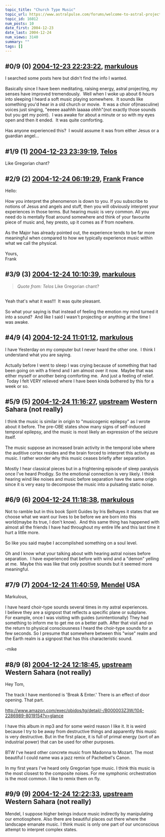 ```yaml
---
topic_title: "Church Type Music"
topic_url: https://www.astralpulse.com/forums/welcome-to-astral-projection-experiences!/church-type-music
topic_id: 16012
num_posts: 10
date_first: 2004-12-23
date_last: 2004-12-24
num_views: 3140
summary: ""
tags: []
---
```


## \#0/9 (0) [2004-12-23 22:23:22](https://www.astralpulse.com/forums/index.php?msg=139445), [markulous](https://www.astralpulse.com/forums/profile/?u=7426)  ##
<section>
I searched some posts here but didn't find the info I wanted.
<br>
<br>
Basically since I have been meditating, raising energy, astral projecting, my senses have improved tremendously.  Well when I woke up about 6 hours into sleeping I heard a soft music playing somewhere.  It sounds like something you'd hear in a old church or movie.  It was a choir of(masculine) voices just singing, "eeeee aaahhh laaaaa ohhh"(not exactly those sounds but you get my point).  I was awake for about a minute or so with my eyes open and then it ended.  It was quite comforting.
<br>
<br>
Has anyone experienced this?  I would assume it was from either Jesus or a guardian angel...
</section>

## \#1/9 (1) [2004-12-23 23:39:19](https://www.astralpulse.com/forums/index.php?msg=139459), [Telos](https://www.astralpulse.com/forums/profile/?u=6496)  ##
<section>
Like Gregorian chant?
</section>

## \#2/9 (2) [2004-12-24 06:19:29](https://www.astralpulse.com/forums/index.php?msg=139480), [Frank](https://www.astralpulse.com/forums/profile/?u=359) France ##
<section>
Hello:
<br>
<br>
How you interpret the phenomenon is down to you. If you subscribe to notions of Jesus and angels and stuff, then you will obviously interpret your experiences in those terms. But hearing music is very common. All you need do is mentally float around somewhere and think of your favourite piece of music and, hey presto, up it comes as if from nowhere.
<br>
<br>
As the Major has already pointed out, the experience tends to be far more meaningful when compared to how we typically experience music within what we call the physical.
<br>
<br>
Yours,
<br>
Frank
</section>

## \#3/9 (3) [2004-12-24 10:10:39](https://www.astralpulse.com/forums/index.php?msg=139500), [markulous](https://www.astralpulse.com/forums/profile/?u=7426)  ##
<section>
<blockquote class="bbc_standard_quote">
 <cite>
  Quote from: Telos
 </cite>
 Like Gregorian chant?
</blockquote>
<br>
Yeah that's what it was!!!  It was quite pleasant.
<br>
<br>
So what your saying is that instead of feeling the emotion my mind turned it into a sound?  And like I said I wasn't projecting or anything at the time I was awake.
</section>

## \#4/9 (4) [2004-12-24 11:01:12](https://www.astralpulse.com/forums/index.php?msg=139512), [markulous](https://www.astralpulse.com/forums/profile/?u=7426)  ##
<section>
I have Yesterday on my computer but I never heard the other one.  I think I understand what you are saying.
<br>
<br>
Actually before I went to sleep I was crying because of something that had been going on with a friend and I am almost over it now.  Maybe that was either myself or another being comforting me.  And just a feeling of relief.  Today I felt VERY relieved where I have been kinda bothered by this for a week or so.
</section>

## \#5/9 (5) [2004-12-24 11:16:27](https://www.astralpulse.com/forums/index.php?msg=139516), [upstream](https://www.astralpulse.com/forums/profile/?u=5864) Western Sahara (not really) ##
<section>
I think the music is similar in origin to "musicogenic epilepsy" as I wrote about it before. The pre-OBE states show many signs of self-induced temporal epilepsy, and the music is most likely an expression of the seizure itself.
<br>
<br>
The music suppose an increased brain activity in the temporal lobe where the auditive cortex resides and the brain forced to interpret this activity as music. I rather wonder why this music ceases briefly after separation.
<br>
<br>
Mostly I hear classical pieces but in a frightening episode of sleep paralysis once I've heard Prodigy. So the emotional connection is very likely. I think hearing wind like noises and music before separation have the same origin since it is very easy to decompose the music into a pulsating static noise.
</section>

## \#6/9 (6) [2004-12-24 11:18:38](https://www.astralpulse.com/forums/index.php?msg=139517), [markulous](https://www.astralpulse.com/forums/profile/?u=7426)  ##
<section>
Not to ramble but in this book Spirit Guides by Iris Belhayes it states that we choose what we want our lives to be before we are born into this world(maybe its true, I don't know).  And this same thing has happened with almost all the friends I have had throughout my entire life and this last time it hurt a little more.
<br>
<br>
So like you said maybe I accomplished something on a soul level.
<br>
<br>
Oh and I know what your talking about with hearing astral noises before separation.  I have experienced that before with wind and a "demon" yelling at me.  Maybe this was like that only positive sounds but it seemed more meaningful.
</section>

## \#7/9 (7) [2004-12-24 11:40:59](https://www.astralpulse.com/forums/index.php?msg=139522), [Mendel](https://www.astralpulse.com/forums/profile/?u=5686) USA ##
<section>
Markulous,
<br>
<br>
I have heard choir-type sounds several times in my astral experiences.
<br>
I believe they are a signpost that reflects a specific plane or subplane.
<br>
For example, once I was visiting with guides (unintentionally) They had something to inform me to get me on a better path. After that visit and on the return to physical consciousness I heard the choir-type sounds for a few seconds. So I presume that somewhere between this "wise" realm and the Earth realm is a signpost that has this characteristic sound.
<br>
<br>
-mike
</section>

## \#8/9 (8) [2004-12-24 12:18:45](https://www.astralpulse.com/forums/index.php?msg=139526), [upstream](https://www.astralpulse.com/forums/profile/?u=5864) Western Sahara (not really) ##
<section>
Hey Tom,
<br>
<br>
The track I have mentioned is 'Break &amp; Enter.' There is an effect of door opening. That part.
<br>
<br>
<a class="bbc_link" href="http://www.amazon.com/exec/obidos/tg/detail/-/B000003Z3W/104-2286989-8019154?v=glance" rel="noopener" target="_blank">
 http://www.amazon.com/exec/obidos/tg/detail/-/B000003Z3W/104-2286989-8019154?v=glance
</a>
<br>
<br>
I have this album in mp3 and for some weird reason I like it. It is weird because I try to be away from destructive things and apparently this music is very destructive. But in the first place, it is full of primal energy (sort of an industrial power) that can be used for other purposes.
<br>
<br>
BTW I've heard other concrete music from Madonna to Mozart. The most beautiful I could name was a jazz remix of Pachelbel's Canon.
<br>
<br>
In my first years I've heard only Gregorian type music. I think this music is the most closest to the composite noises. For me symphonic orchestration is the most common. I like to remix them on fly.
</section>

## \#9/9 (9) [2004-12-24 12:22:33](https://www.astralpulse.com/forums/index.php?msg=139531), [upstream](https://www.astralpulse.com/forums/profile/?u=5864) Western Sahara (not really) ##
<section>
Mendel, I suppose higher beings induce music indirectly by manipulating our emotiosphere. Also there are beautiful places out there where the landscape emanate music. I think music is only one part of our unconscious attempt to interpret complex states.
</section>